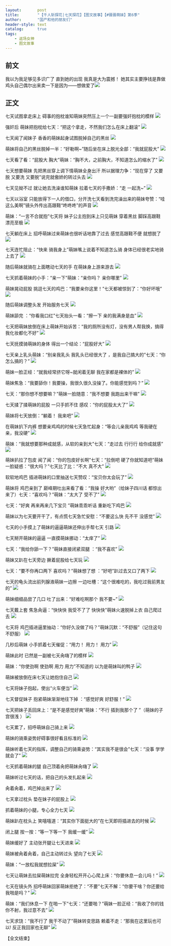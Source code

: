 ```yaml
---
layout:       post
title:        "【千人斩探花|七天探花】【图文故事】【#骚骚萌妹】第6季"
author:       "国产和他的朋友们"
header-style: text
catalog:      true
tags:
    - 返场女神
    - 图文故事
---
```


## 前文

我以为我足够见多识广了 直到她的出现 我真是大为震撼！
她其实主要挣钱是靠做鸡头自己偶尔出来卖一下是因为——想做爱了![](https://t.1rbdm.app/tupian/forum/202412/03/232146zveb7vv8vwvs880q.gif)

## 正文

七天试图拿走床上 碍事的抱枕谁知萌妹突然压上一个一副要强奸抱枕的模样
![](https://t.tmh7.app/tupian/forum/202412/23/220835phm1hmp85h9lda09.gif)

强奸后 萌妹把抱枕给七天：“把这个拿走，不然我们怎么在床上翻滚”
![](https://t.tmh7.app/tupian/forum/202412/23/220837uiz8pgn2ekgxmf28.gif)

七天闻了闻妹子 香香的萌妹起身试图脱掉自己的黑丝
![](https://t.tmh7.app/tupian/forum/202412/23/220839wyizfoqsuuzofn2o.gif)

萌妹将自己的黑丝脱掉一半：“好勒啊~”随后坐在床上脱光全部：“我就屁股大”
![](https://t.tmh7.app/tupian/forum/202412/23/220840mzy14npcp32z3rdz.gif)

七天看了看：“屁股大 胸大”萌妹：“胸不大，之前胸大，不知道怎么的缩水了”
![](https://t.tmh7.app/tupian/forum/202412/23/220842u91u17w9rvggw1w9.gif)

七天想要萌妹 先把黑丝穿上调下情萌妹全身出汗 所以据理力争：“现在穿了 又要脱 又要洗 又要脱”说完就傲娇的转过头去
![](https://t.tmh7.app/tupian/forum/202412/23/220844ccz9fvpvffk7fx9f.gif)

七天见拗不过 就让她去洗澡谁知萌妹 拉着七天的手撒娇：“走 一起洗~”
![](https://t.tmh7.app/tupian/forum/202412/23/220846fi970708vrqais8c.gif)

七天以浴室 只能放得下一人的借口，分开洗七天看到洗完澡出来的萌妹夸赞：“哇 这么美啊”镜头外传出高跟鞋“咚咚咚”的声音
![](https://t.tmh7.app/tupian/forum/202412/23/220856nyml04qvaa0g5bq2.gif)

萌妹：“一言不合就抱”七天将 妹子公主抱到床上只见萌妹 穿着黑丝 脚踩高跟鞋 漂亮至极
![](https://t.tmh7.app/tupian/forum/202412/23/220921j1qxtxo0qor15rh7.gif)

七天躺在床上 招呼萌妹过来萌妹也很听话地靠了过去 感觉高跟鞋不便 就想脱了
![](https://t.tmh7.app/tupian/forum/202412/23/220938bmjcigatg53jr5r3.gif)

七天连忙阻止：“快来 骑我身上”萌妹嘴上说着不知道怎么骑 身体已经很老实地骑上去了
![](https://t.tmh7.app/tupian/forum/202412/23/220948trgmf6cyt16crxt8.gif)

随后萌妹就骑在上面瞎动七天的手 在萌妹身上游来游去
![](https://t.tmh7.app/tupian/forum/202412/23/220959wgotlgghbf37o77u.gif)

七天抓着萌妹的小手：“亲一下”萌妹：“亲你吗？ 亲你哪里”
![](https://t.tmh7.app/tupian/forum/202412/23/221010vzxtcrosbuxt075g.gif)

萌妹晃动屁股 挑逗七天的鸡巴：“我要亲你这里！”七天都被惊到了：“你好坏哦”
![](https://t.tmh7.app/tupian/forum/202412/23/221022zkfejk6jnzrdzp2j.gif)

随后萌妹调整头发 开始服务七天
![](https://t.tmh7.app/tupian/forum/202412/23/221037qoofgeefsyuzfffw.gif)

萌妹舔完 ：“你看我口红”七天抬头一看：“擦一下 亲的我满身是血”
![](https://t.tmh7.app/tupian/forum/202412/23/221053hpkwassbvvvegbvw.gif)

七天把萌妹放倒在床上萌妹开始诉苦：“我的厕所没有灯，没有男人帮我换，搞得我化妆都化不好”
![](https://t.tmh7.app/tupian/forum/202412/23/221103beljysr0jfojlz8e.gif)

七天抚摸骑萌妹的身体 得出一个结论：“屁股好大”
![](https://t.tmh7.app/tupian/forum/202412/23/221116c0y3z005t8dmdaoz.gif)

七天亲上乳头萌妹：“别亲我乳头 我乳头已经很大了 ，是我自己搞大的”七天：“你怎么搞的？”
![](https://t.tmh7.app/tupian/forum/202412/23/221120yrcd0v0ak8kz1bkb.gif)

萌妹一脸正经：“就我经常挤它呀~就闲着无聊 我在家都是裸体的”
![](https://t.tmh7.app/tupian/forum/202412/23/221135rhdhnnnqpvjvdyp3.gif)

萌妹焦急：“我要舔你！我要操，我很久很久没操了。你能感觉到吗？”
![](https://t.tmh7.app/tupian/forum/202412/23/221144nd9dio3oibi95f88.gif)

七天：“那你想不想要嘛？”萌妹一脸随意：“我不想要 我跑出来干嘛”
![](https://t.tmh7.app/tupian/forum/202412/23/221158za47k7ijfajpga7x.gif)

七天揉了揉萌妹的屁股 一只手抓不住 感叹：“你的屁股太大了”
![](https://t.tmh7.app/tupian/forum/202412/23/221212o3h9moh08zgtgbb8.gif)

萌妹将七天放倒：“躺着！ 我来吧”
![](https://t.tmh7.app/tupian/forum/202412/23/221216ruurv0cpndz9uukg.gif)

在萌妹扒下内裤 想要亲鸡鸡的时候七天急忙起身：“等会儿亲我鸡鸡 等我硬在亲，我没硬”
![](https://t.tmh7.app/tupian/forum/202412/23/221224reka22a3aifxjsaj.gif)

萌妹：“我就想要那种成就感，从软的亲到大”七天：“走过去 行行行 给你成就感”
![](https://t.tmh7.app/tupian/forum/202412/23/221234xpuduw2eu8xf8gnz.gif)

萌妹扒拉了包皮 闻了闻：“你的包皮好长啊”七天：“拉倒吧 硬了你就知道吧”萌妹一脸疑惑：“很大吗？”七天比了比：“不大 真不大”
![](https://t.tmh7.app/tupian/forum/202412/23/221248hcvc5jsi7esssec7.gif)

软软地鸡巴 插进萌妹的口里抽送七天赞叹：“宝贝你太会玩了”
![](https://t.tmh7.app/tupian/forum/202412/23/221254tsoid42f48sif5u6.gif)

萌妹将 鸡巴亲到了 巅峰期吐出来看了看：“我操 好大哟”（给妹子四川话 都惊出来了）七天：“喜欢吗？”萌妹：“太大了 受不了”
![](https://t.tmh7.app/tupian/forum/202412/23/221307n85g2j1k11k2581k.gif)

七天：“好爽 再来再来几下宝贝 ”萌妹乖乖听话 重新吃下鸡巴
![](https://t.tmh7.app/tupian/forum/202412/23/221312p7b7qieb8i850h5w.gif)

萌妹以为七天要开干了，有点慌七天急忙安慰：“不要这么快 先不干 没感觉”
![](https://t.tmh7.app/tupian/forum/202412/23/221321x7v0vof7slnzngz0.gif)

七天的小手摸上了萌妹的逼逼萌妹还伸出手帮七天 引路
![](https://t.tmh7.app/tupian/forum/202412/23/221335suwwayytkaqkhthg.gif)

七天掰开萌妹的逼逼 一直摸萌妹挪动：“太痒了”
![](https://t.tmh7.app/tupian/forum/202412/23/221339jsc8hspzc6fe4sjs.gif)

七天：“我给你舔一下？”萌妹直接闭紧双腿 ：“我不喜欢”
![](https://t.tmh7.app/tupian/forum/202412/23/221344m8uhdubhwizw8h8u.gif)

萌妹又趴在七天旁边 撅着屁股给七天玩
![](https://t.tmh7.app/tupian/forum/202412/23/221357ybh8ud3nvbf7lz20.gif)

七天：“要不你再口两下 喜欢吗？”萌妹想了想 ：“好吧”趴过去又口了两下
![](https://t.tmh7.app/tupian/forum/202412/23/221405k9ispb0qrpzo2609.gif)

七天的龟头流出前列腺液萌妹一边擦 一边吐槽：“这个很难吃的，我吃过我前男友的”
![](https://t.tmh7.app/tupian/forum/202412/23/221414kgl7zg7q1dg1717t.gif)

萌妹细细品尝了几口 吐了出来：“好难吃啊那个 我不要~”
![](https://t.tmh7.app/tupian/forum/202412/23/221429fbb7pu616zbcv72f.gif)

七天戴上套 焦急肏逼：“快快快 我受不了了 快快快”萌妹火速脱掉上衣 自己爬过去
![](https://t.tmh7.app/tupian/forum/202412/23/221436reazzaiy05m7aw7n.gif)

七天将 鸡巴插进逼里抽动：“你好久没做了吗？”萌妹沉默：“不舒服”（记住这句不舒服）
![](https://t.tmh7.app/tupian/forum/202412/23/221448flpepf1dp7e0f0do.gif)

几秒后萌妹 小手抓着七天催促：“用力！ 用力！ 用力”
![](https://t.tmh7.app/tupian/forum/202412/23/221501k1vhl3e22vple2j2.gif)

萌妹此时 已然是一副被七天肏嗨了的模样
![](https://t.tmh7.app/tupian/forum/202412/23/221509bn56wrxsy6s5h4is.gif)

萌妹：“你使劲啊 使劲啊 用力 用力”不知道的 以为是萌妹叫的鸭子 
![](https://t.tmh7.app/tupian/forum/202412/23/221520ojphhkpr0whkl5ws.gif)

萌妹被放倒在床七天让她抱住自己
![](https://t.tmh7.app/tupian/forum/202412/23/221531q9ltkh0tqyptfpi9.gif)

七天将妹子抱起，使出“火车便当”
![](https://t.tmh7.app/tupian/forum/202412/23/221540de4v39vt44tl82d1.gif)

七天督促妹子 抱紧萌妹渐渐地往下掉 ：“感觉好爽 好舒服！”
![](https://t.tmh7.app/tupian/forum/202412/23/221553va2ojoforolmy7o4.gif)

七天把妹子丢回床上：“是不是感觉好爽”萌妹：“不行 插到我那个了 ”（萌妹的子宫很浅 ）
![](https://t.tmh7.app/tupian/forum/202412/23/221604gb74hwe0hwbg4gbe.gif)

七天累了，招呼萌妹自己骑上来
![](https://t.tmh7.app/tupian/forum/202412/23/221617lubz2uu9dtuctucs.gif)

萌妹的骑乘姿势好碍事很好看且标准的
![](https://t.tmh7.app/tupian/forum/202412/23/221626k2sqlftc7lffobjt.gif)

萌妹听着七天的指挥，调整自己的骑乘姿势：“其实我不是很会”七天：“没事 学学就会了”
![](https://t.tmh7.app/tupian/forum/202412/23/221633zqlzxjm6l2admqoa.gif)

七天抓着萌妹的腿 自己顶着肏把萌妹肏嗨了
![](https://t.tmh7.app/tupian/forum/202412/23/221641kf2sgig828g2g8gu.gif)

萌妹听过七天的话，把自己的头发扎起来
![](https://t.tmh7.app/tupian/forum/202412/23/221701ramu2ymuyqup522p.gif)

肏着肏着，鸡巴掉出来了
![](https://t.tmh7.app/tupian/forum/202412/23/221706aku8a2h4ahxji48j.gif)

七天拿过枕头 垫在妹子的屁股上
![](https://t.tmh7.app/tupian/forum/202412/23/221715jffzkq9fpduphpny.gif)

抓着萌妹的小腿，专心全力七天
![](https://t.tmh7.app/tupian/forum/202412/23/221733tc8c7cci5i5552pi.gif)

萌妹趴在枕头上 笑嘻嘻道：“其实你下面挺大的”在七天即将插进去的时候 
![](https://t.tmh7.app/tupian/forum/202412/23/221743z72kk7727a2ixzuu.gif)

闭上腿 按一按：“等一下等一下 我缓一缓”
![](https://t.tmh7.app/tupian/forum/202412/23/221751wy818y8ytbog6tdq.gif)

萌妹缓好了 主动张开腿让七天进来
![](https://t.tmh7.app/tupian/forum/202412/23/221800pzllen917lnxdnmw.gif)

萌妹被肏着肏着，自己主动转过头 望向了七天
![](https://t.tmh7.app/tupian/forum/202412/23/221807x9azh6ee5si36w6h.gif)

萌妹：“一放松我就想拉屎”
![](https://t.tmh7.app/tupian/forum/202412/23/221817oeccozqzr2vwbuwy.gif)

七天让萌妹去拉屎萌妹拉完 全身轻松开开心心爬上床：“你要休息一会儿吗！”
![](https://t.tmh7.app/tupian/forum/202412/23/221826c3tunx3e399fneo6.gif)

七天在镜头外 招呼萌妹回家萌妹拒绝了：“不要”七天不解：“你要干啥？你还要给我啪是吗？”
![](https://t.tmh7.app/tupian/forum/202412/23/221835us8e68vnzzozze9u.gif)

萌妹：“我们休息一下 在啪一下”七天：“还要啪？”萌妹一脸正经：“我收了你的钱 你不射，我过意不去”
![](https://t.tmh7.app/tupian/forum/202412/23/221849co7mem0txjz44mxj.gif)

七天求饶：“我不行了 我干不动了”萌妹转变思路 赖着不走：“那我在这里玩也可以! 反正我回家也无聊”
![](https://t.tmh7.app/tupian/forum/202412/23/221857ff6pk9jz8t88kfk6.gif)

【全文结束】